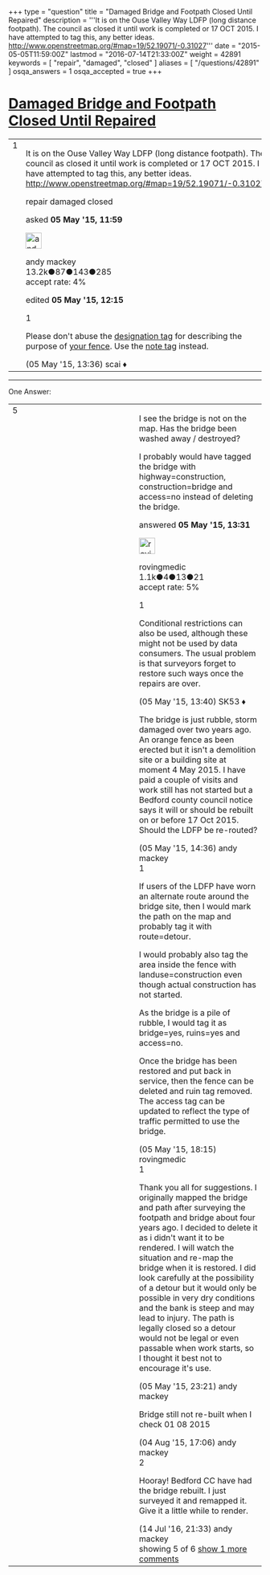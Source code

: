 +++
type = "question"
title = "Damaged Bridge and Footpath Closed Until Repaired"
description = '''It is on the Ouse Valley Way LDFP (long distance footpath). The council as closed it until work is completed or 17 OCT 2015. I have attempted to tag this, any better ideas. http://www.openstreetmap.org/#map=19/52.19071/-0.31027'''
date = "2015-05-05T11:59:00Z"
lastmod = "2016-07-14T21:33:00Z"
weight = 42891
keywords = [ "repair", "damaged", "closed" ]
aliases = [ "/questions/42891" ]
osqa_answers = 1
osqa_accepted = true
+++

<div class="headNormal">

# [Damaged Bridge and Footpath Closed Until Repaired](/questions/42891/damaged-bridge-and-footpath-closed-until-repaired)

</div>

<div id="main-body">

<div id="askform">

<table id="question-table" style="width:100%;">
<colgroup>
<col style="width: 50%" />
<col style="width: 50%" />
</colgroup>
<tbody>
<tr>
<td style="width: 30px; vertical-align: top"><div class="vote-buttons">
<span id="post-42891-upvote" class="ajax-command post-vote up" rel="nofollow" title="I like this post (click again to cancel)"> </span>
<div id="post-42891-score" class="post-score" title="current number of votes">
1
</div>
<span id="post-42891-downvote" class="ajax-command post-vote down" rel="nofollow" title="I dont like this post (click again to cancel)"> </span> <span id="favorite-mark" class="ajax-command favorite-mark" rel="nofollow" title="mark/unmark this question as favorite (click again to cancel)"> </span>
<div id="favorite-count" class="favorite-count">
&#10;</div>
</div></td>
<td><div id="item-right">
<div class="question-body">
<p>It is on the Ouse Valley Way LDFP (long distance footpath). The council as closed it until work is completed or 17 OCT 2015. I have attempted to tag this, any better ideas. <a href="http://www.openstreetmap.org/#map=19/52.19071/-0.31027">http://www.openstreetmap.org/#map=19/52.19071/-0.31027</a></p>
</div>
<div id="question-tags" class="tags-container tags">
<span class="post-tag tag-link-repair" rel="tag" title="see questions tagged &#39;repair&#39;">repair</span> <span class="post-tag tag-link-damaged" rel="tag" title="see questions tagged &#39;damaged&#39;">damaged</span> <span class="post-tag tag-link-closed" rel="tag" title="see questions tagged &#39;closed&#39;">closed</span>
</div>
<div id="question-controls" class="post-controls">
&#10;</div>
<div class="post-update-info-container">
<div class="post-update-info post-update-info-user">
<p>asked <strong>05 May '15, 11:59</strong></p>
<img src="https://secure.gravatar.com/avatar/efa7ca36d4499200879223dc5ad5ecac?s=32&amp;d=identicon&amp;r=g" class="gravatar" width="32" height="32" alt="andy%20mackey&#39;s gravatar image" />
<p><span>andy mackey</span><br />
<span class="score" title="13238 reputation points"><span>13.2k</span></span><span title="87 badges"><span class="badge1">●</span><span class="badgecount">87</span></span><span title="143 badges"><span class="silver">●</span><span class="badgecount">143</span></span><span title="285 badges"><span class="bronze">●</span><span class="badgecount">285</span></span><br />
<span class="accept_rate" title="Rate of the user&#39;s accepted answers">accept rate:</span> <span title="andy mackey has 37 accepted answers">4%</span></p>
</div>
<div class="post-update-info post-update-info-edited">
<p><span> edited <strong>05 May '15, 12:15</strong> </span></p>
</div>
</div>
<div id="comments-container-42891" class="comments-container">
<span id="42893"></span>
<div id="comment-42893" class="comment">
<div id="post-42893-score" class="comment-score">
1
</div>
<div class="comment-text">
<p>Please don't abuse the <a href="https://wiki.openstreetmap.org/wiki/Key:designation">designation tag</a> for describing the purpose of <a href="http://www.openstreetmap.org/way/342534358">your fence</a>. Use the <a href="https://wiki.openstreetmap.org/wiki/Key:note">note tag</a> instead.</p>
</div>
<div id="comment-42893-info" class="comment-info">
<span class="comment-age">(05 May '15, 13:36)</span> <span class="comment-user userinfo">scai ♦</span>
</div>
</div>
</div>
<div id="comment-tools-42891" class="comment-tools">
&#10;</div>
<div class="clear">
&#10;</div>
<div id="comment-42891-form-container" class="comment-form-container">
&#10;</div>
<div class="clear">
&#10;</div>
</div></td>
</tr>
</tbody>
</table>

------------------------------------------------------------------------

<div class="tabBar">

<span id="sort-top"></span>

<div class="headQuestions">

One Answer:

</div>

</div>

<span id="42892"></span>

<div id="answer-container-42892" class="answer accepted-answer">

<table style="width:100%;">
<colgroup>
<col style="width: 50%" />
<col style="width: 50%" />
</colgroup>
<tbody>
<tr>
<td style="width: 30px; vertical-align: top"><div class="vote-buttons">
<span id="post-42892-upvote" class="ajax-command post-vote up" rel="nofollow" title="I like this post (click again to cancel)"> </span>
<div id="post-42892-score" class="post-score" title="current number of votes">
5
</div>
<span id="post-42892-downvote" class="ajax-command post-vote down" rel="nofollow" title="I dont like this post (click again to cancel)"> </span> <span class="accept-answer on" rel="nofollow" title="andy mackey has selected this answer as the correct answer"> </span>
</div></td>
<td><div class="item-right">
<div class="answer-body">
<p>I see the bridge is not on the map. Has the bridge been washed away / destroyed?</p>
<p>I probably would have tagged the bridge with highway=construction, construction=bridge and access=no instead of deleting the bridge.</p>
</div>
<div class="answer-controls post-controls">
&#10;</div>
<div class="post-update-info-container">
<div class="post-update-info post-update-info-user">
<p>answered <strong>05 May '15, 13:31</strong></p>
<img src="https://secure.gravatar.com/avatar/e466cf295ae880686a4b809362f931b7?s=32&amp;d=identicon&amp;r=g" class="gravatar" width="32" height="32" alt="rovingmedic&#39;s gravatar image" />
<p><span>rovingmedic</span><br />
<span class="score" title="1060 reputation points"><span>1.1k</span></span><span title="4 badges"><span class="badge1">●</span><span class="badgecount">4</span></span><span title="13 badges"><span class="silver">●</span><span class="badgecount">13</span></span><span title="21 badges"><span class="bronze">●</span><span class="badgecount">21</span></span><br />
<span class="accept_rate" title="Rate of the user&#39;s accepted answers">accept rate:</span> <span title="rovingmedic has one accepted answer">5%</span></p>
</div>
</div>
<div id="comments-container-42892" class="comments-container">
<span id="42895"></span>
<div id="comment-42895" class="comment">
<div id="post-42895-score" class="comment-score">
1
</div>
<div class="comment-text">
<p>Conditional restrictions can also be used, although these might not be used by data consumers. The usual problem is that surveyors forget to restore such ways once the repairs are over.</p>
</div>
<div id="comment-42895-info" class="comment-info">
<span class="comment-age">(05 May '15, 13:40)</span> <span class="comment-user userinfo">SK53 ♦</span>
</div>
</div>
<span id="42898"></span>
<div id="comment-42898" class="comment">
<div id="post-42898-score" class="comment-score">
&#10;</div>
<div class="comment-text">
<p>The bridge is just rubble, storm damaged over two years ago. An orange fence as been erected but it isn't a demolition site or a building site at moment 4 May 2015. I have paid a couple of visits and work still has not started but a Bedford county council notice says it will or should be rebuilt on or before 17 Oct 2015. Should the LDFP be re-routed?</p>
</div>
<div id="comment-42898-info" class="comment-info">
<span class="comment-age">(05 May '15, 14:36)</span> <span class="comment-user userinfo">andy mackey</span>
</div>
</div>
<span id="42903"></span>
<div id="comment-42903" class="comment">
<div id="post-42903-score" class="comment-score">
1
</div>
<div class="comment-text">
<p>If users of the LDFP have worn an alternate route around the bridge site, then I would mark the path on the map and probably tag it with route=detour.</p>
<p>I would probably also tag the area inside the fence with landuse=construction even though actual construction has not started.</p>
<p>As the bridge is a pile of rubble, I would tag it as bridge=yes, ruins=yes and access=no.</p>
<p>Once the bridge has been restored and put back in service, then the fence can be deleted and ruin tag removed. The access tag can be updated to reflect the type of traffic permitted to use the bridge.</p>
</div>
<div id="comment-42903-info" class="comment-info">
<span class="comment-age">(05 May '15, 18:15)</span> <span class="comment-user userinfo">rovingmedic</span>
</div>
</div>
<span id="42912"></span>
<div id="comment-42912" class="comment">
<div id="post-42912-score" class="comment-score">
1
</div>
<div class="comment-text">
<p>Thank you all for suggestions. I originally mapped the bridge and path after surveying the footpath and bridge about four years ago. I decided to delete it as i didn't want it to be rendered. I will watch the situation and re-map the bridge when it is restored. I did look carefully at the possibility of a detour but it would only be possible in very dry conditions and the bank is steep and may lead to injury. The path is legally closed so a detour would not be legal or even passable when work starts, so I thought it best not to encourage it's use.</p>
</div>
<div id="comment-42912-info" class="comment-info">
<span class="comment-age">(05 May '15, 23:21)</span> <span class="comment-user userinfo">andy mackey</span>
</div>
</div>
<span id="44609"></span>
<div id="comment-44609" class="comment not_top_scorer">
<div id="post-44609-score" class="comment-score">
&#10;</div>
<div class="comment-text">
<p>Bridge still not re-built when I check 01 08 2015</p>
</div>
<div id="comment-44609-info" class="comment-info">
<span class="comment-age">(04 Aug '15, 17:06)</span> <span class="comment-user userinfo">andy mackey</span>
</div>
</div>
<span id="50910"></span>
<div id="comment-50910" class="comment">
<div id="post-50910-score" class="comment-score">
2
</div>
<div class="comment-text">
<p>Hooray! Bedford CC have had the bridge rebuilt. I just surveyed it and remapped it. Give it a little while to render.</p>
</div>
<div id="comment-50910-info" class="comment-info">
<span class="comment-age">(14 Jul '16, 21:33)</span> <span class="comment-user userinfo">andy mackey</span>
</div>
</div>
</div>
<div id="comment-tools-42892" class="comment-tools">
<span class="comments-showing"> showing 5 of 6 </span> <a href="#" class="show-all-comments-link">show 1 more comments</a>
</div>
<div class="clear">
&#10;</div>
<div id="comment-42892-form-container" class="comment-form-container">
&#10;</div>
<div class="clear">
&#10;</div>
</div></td>
</tr>
</tbody>
</table>

</div>

<div class="paginator-container-left">

</div>

</div>

</div>

